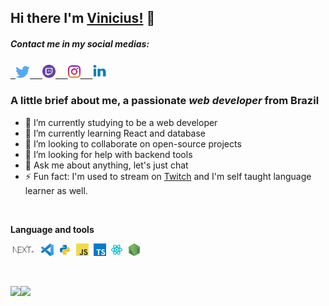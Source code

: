 ## Hi there I'm [Vinicius!](Github.com/jackbowln) 👋

##### Contact me in my social medias:


<a href="https://twitter.com/ViniciusViola1">
&nbsp;&nbsp;<img src="https://raw.githubusercontent.com/JackBowln/JackBowln/master/twitter.png" height="19px">
&nbsp;&nbsp;&nbsp;
</a>            
<a href="https://www.twitch.tv/jack_bowln">
<img src="https://raw.githubusercontent.com/JackBowln/JackBowln/master/twitch.png" height="21px"></img>
&nbsp;&nbsp;&nbsp;
</a>
<a href="https://www.instagram.com/viniciusvdias/">
<img  src="https://raw.githubusercontent.com/JackBowln/JackBowln/master/instagram.png" height="20px"></img>
&nbsp;&nbsp;&nbsp;
</a>
<a href="https://www.linkedin.com/in/vinicius-viola-dias-1133621a8/">
<img src="https://raw.githubusercontent.com/JackBowln/JackBowln/master/linke.png" height="23px"></img>
</a>


<br />

### A little brief about me, a passionate ___web developer___ from Brazil 

- 🔭 I’m currently studying to be a web developer
- 🌱 I’m currently learning React and database
- 👯 I’m looking to collaborate on open-source projects
- 🤔 I’m looking for help with backend tools
- 💬 Ask me about anything, let's just chat
- ⚡ Fun fact: 
 I'm used to stream on  [Twitch]([twitch.tv/jackbowln) 
 and  I'm self taught language learner as well.

<br>

**Language and tools**

&nbsp;<code><img height="20" src="https://raw.githubusercontent.com/JackBowln/JackBowln/master/nextjs.png"></code>&nbsp;
&nbsp;<code><img height="20" src="https://raw.githubusercontent.com/JackBowln/JackBowln/master/vscode.png"></code>&nbsp;
<code><img height="20" src="https://raw.githubusercontent.com/JackBowln/JackBowln/master/python.png"></code>&nbsp;
<code><img height="20" src="https://raw.githubusercontent.com/github/explore/80688e429a7d4ef2fca1e82350fe8e3517d3494d/topics/javascript/javascript.png"></code>&nbsp;
<code><img height="20" src="https://raw.githubusercontent.com/github/explore/80688e429a7d4ef2fca1e82350fe8e3517d3494d/topics/typescript/typescript.png"></code>&nbsp;
<code><img height="20" src="https://raw.githubusercontent.com/JackBowln/JackBowln/master/reactjs.png"></code>&nbsp;
<code><img height="20" src="https://raw.githubusercontent.com/github/explore/80688e429a7d4ef2fca1e82350fe8e3517d3494d/topics/nodejs/nodejs.png"></code>  &nbsp;

<br>

<p>
<a align="center href="https://github.com/jackbowln">
  <img align="left" src="https://github-readme-stats.vercel.app/api?username=jackbowln&show_icons=true&theme=dark&line_height=27" />
</a>
<a href="https://github.com/jackbowln">
  <img align="left" src="https://github-readme-stats.vercel.app/api/top-langs/?username=JackBowln&theme=dark&hide=css, html" />
</a>



<!--START_SECTION:waka-->

<!--END_SECTION:waka-->